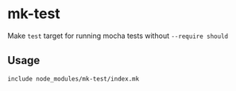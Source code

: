 # mk-test

 Make `test` target for running mocha tests without `--require should`

## Usage

```make
include node_modules/mk-test/index.mk
```
